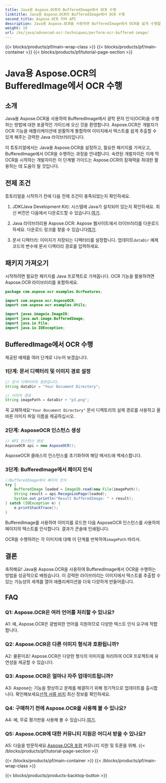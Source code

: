 ```yaml
---
title: Java용 Aspose.OCR의 BufferedImage에서 OCR 수행
linktitle: Java용 Aspose.OCR의 BufferedImage에서 OCR 수행
second_title: Aspose.OCR 자바 API
description: Java용 Aspose.OCR을 사용하면 BufferedImage에서 OCR을 쉽게 수행할 수 있습니다. 이미지에서 텍스트를 원활하게 추출합니다. 다양한 텍스트 인식 환경을 경험하려면 지금 다운로드하세요.
weight: 10
url: /ko/java/advanced-ocr-techniques/perform-ocr-buffered-image/
---
```


{{< blocks/products/pf/main-wrap-class >}}
{{< blocks/products/pf/main-container >}}
{{< blocks/products/pf/tutorial-page-section >}}

# Java용 Aspose.OCR의 BufferedImage에서 OCR 수행

## 소개

Java용 Aspose.OCR을 사용하여 BufferedImage에서 광학 문자 인식(OCR)을 수행하는 방법에 대한 포괄적인 가이드에 오신 것을 환영합니다. Aspose.OCR은 개발자가 OCR 기능을 애플리케이션에 원활하게 통합하여 이미지에서 텍스트를 쉽게 추출할 수 있게 해주는 강력한 Java 라이브러리입니다.

이 튜토리얼에서는 Java용 Aspose.OCR을 설정하고, 필요한 패키지를 가져오고, BufferedImage에서 OCR을 수행하는 과정을 안내합니다. 숙련된 개발자이든 이제 막 OCR을 시작하는 개발자이든 이 단계별 가이드는 Aspose.OCR의 잠재력을 최대한 활용하는 데 도움이 될 것입니다.

## 전제 조건

튜토리얼을 시작하기 전에 다음 전제 조건이 충족되었는지 확인하세요.

1.  JDK(Java Development Kit): 시스템에 Java가 설치되어 있는지 확인하세요. 최신 버전은 다음에서 다운로드할 수 있습니다.[여기](https://www.oracle.com/java/technologies/javase-downloads.html).

2.  Java 라이브러리용 Aspose.OCR: Aspose 웹사이트에서 라이브러리를 다운로드하세요. 다운로드 링크를 찾을 수 있습니다[여기](https://releases.aspose.com/ocr/java/).

3.  문서 디렉터리: 이미지가 저장되는 디렉터리를 설정합니다. 업데이트`dataDir` 예제 코드의 변수에 문서 디렉터리 경로를 입력하세요.

## 패키지 가져오기

시작하려면 필요한 패키지를 Java 프로젝트로 가져옵니다. OCR 기능을 활용하려면 Aspose.OCR 라이브러리를 포함하세요.

```java
package com.aspose.ocr.examples.OcrFeatures;

import com.aspose.ocr.AsposeOCR;
import com.aspose.ocr.examples.Utils;

import javax.imageio.ImageIO;
import java.awt.image.BufferedImage;
import java.io.File;
import java.io.IOException;
```

## BufferedImage에서 OCR 수행

제공된 예제를 여러 단계로 나누어 보겠습니다.

### 1단계: 문서 디렉터리 및 이미지 경로 설정

```java
// 문서 디렉터리의 경로입니다.
String dataDir = "Your Document Directory";

// 이미지 경로
String imagePath = dataDir + "p3.png";
```

 꼭 교체하세요`"Your Document Directory"` 문서 디렉토리의 실제 경로를 사용하고 올바른 이미지 파일 이름을 제공하십시오.

### 2단계: AsposeOCR 인스턴스 생성

```java
// API 인스턴스 생성
AsposeOCR api = new AsposeOCR();
```

AsposeOCR 클래스의 인스턴스를 초기화하여 해당 메서드에 액세스합니다.

### 3단계: BufferedImage에서 페이지 인식

```java
//BufferedImage에서 페이지 인식
try {
    BufferedImage loaded = ImageIO.read(new File(imagePath));
    String result = api.RecognizePage(loaded);
    System.out.println("Result BufferedImage: " + result);
} catch (IOException e) {
    e.printStackTrace();
}
```

BufferedImage를 사용하여 이미지를 로드한 다음 AsposeOCR 인스턴스를 사용하여 페이지의 텍스트를 인식합니다. 결과가 콘솔에 인쇄됩니다.

 OCR을 수행하려는 각 이미지에 대해 이 단계를 반복하여`imagePath` 따라서.

## 결론

축하해요! Java용 Aspose.OCR을 사용하여 BufferedImage에서 OCR을 수행하는 방법을 성공적으로 배웠습니다. 이 강력한 라이브러리는 이미지에서 텍스트를 추출할 수 있는 가능성의 세계를 열어 애플리케이션을 더욱 다양하게 만들어줍니다.

## FAQ

### Q1: Aspose.OCR은 여러 언어를 처리할 수 있나요?

A1: 예, Aspose.OCR은 광범위한 언어를 지원하므로 다양한 텍스트 인식 요구에 적합합니다.

### Q2: Aspose.OCR은 다른 이미지 형식과 호환됩니까?

A2: 물론이죠! Aspose.OCR은 다양한 형식의 이미지를 처리하여 OCR 프로젝트에 유연성을 제공할 수 있습니다.

### Q3: Aspose.OCR은 얼마나 자주 업데이트됩니까?

A3: Aspose는 기능을 향상하고 문제를 해결하기 위해 정기적으로 업데이트를 출시합니다. 확인해보세요[선적 서류 비치](https://reference.aspose.com/ocr/java/) 최신 정보를 확인하세요.

### Q4: 구매하기 전에 Aspose.OCR을 사용해 볼 수 있나요?

 A4: 예, 무료 평가판을 사용해 볼 수 있습니다.[여기](https://releases.aspose.com/).

### Q5: Aspose.OCR에 대한 커뮤니티 지원은 어디서 받을 수 있나요?

 A5: 다음을 방문하세요.[Aspose.OCR 포럼](https://forum.aspose.com/c/ocr/16) 커뮤니티 지원 및 토론을 위해.
{{< /blocks/products/pf/tutorial-page-section >}}

{{< /blocks/products/pf/main-container >}}
{{< /blocks/products/pf/main-wrap-class >}}

{{< blocks/products/products-backtop-button >}}
